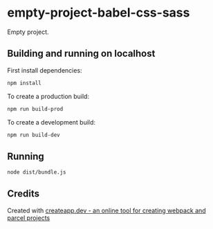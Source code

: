 # empty-project-babel-css-sass

Empty project.

## Building and running on localhost

First install dependencies:

```sh
npm install
```

To create a production build:

```sh
npm run build-prod
```

To create a development build:

```sh
npm run build-dev
```

## Running

```sh
node dist/bundle.js
```

## Credits

Created with [createapp.dev - an online tool for creating webpack and parcel projects](https://createapp.dev/)
